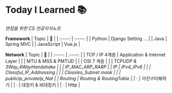 # Today I Learned 📚

_면접을 위한 CS 전공지식노트_

**Framework**
| Topic | 🏡 |
| :----: | :----: |
| Python | Django Setting ... |
| Java | Spring MVC |
| JavaScript | Vue.js |

**Network**
| Topic | 📖 |
| :----: | :----: |
| TCP / IP 4계층 | Application & Internet Layer |
| | MTU & MSS & PMTUD |
| | OSI 7 계층 |
| | TCP*UDP & 3Way_4WayHandshake |
| | IP_MAC_ARP_RARP |
| IP | IPv4_IPv6 |
| | Classful_IP_Addressing |
| | Classles_Subnet mask |
| | publicIp_privateIp_Nat |
| Routing | Routing & RoutingTable |
| · | 이진수*이해하기 |
| · | 대칭키 & 비대칭키 |
| · | Http |

